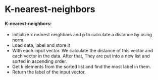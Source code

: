 # K-nearest-neighbors

#### K-nearest-neighbors:
+ Initialize k nearest neighbors and p to calculate a distance by using norm.
+ Load data, label and store it
+ With each input vector. We calculate the distance of this vector and each vector in the data. After that, They are put into a new list and sorted in ascending order.
+ Get k elements from the sorted list and find the most label in them.
+ Return the label of the input vector.